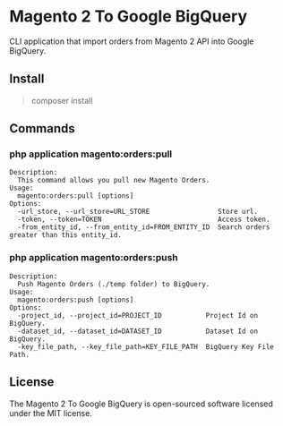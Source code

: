 # Magento 2 To Google BigQuery
CLI application that import orders from Magento 2 API into Google BigQuery.

## Install
> composer install

## Commands

### php application magento:orders:pull
```
Description:
  This command allows you pull new Magento Orders.
Usage:
  magento:orders:pull [options]
Options:
  -url_store, --url_store=URL_STORE                 Store url.
  -token, --token=TOKEN                             Access token.
  -from_entity_id, --from_entity_id=FROM_ENTITY_ID  Search orders greater than this entity_id.
```
### php application magento:orders:push
```
Description:
  Push Magento Orders (./temp folder) to BigQuery.
Usage:
  magento:orders:push [options]
Options:
  -project_id, --project_id=PROJECT_ID           Project Id on BigQuery.
  -dataset_id, --dataset_id=DATASET_ID           Dataset Id on BigQuery.
  -key_file_path, --key_file_path=KEY_FILE_PATH  BigQuery Key File Path.
```

## License
The Magento 2 To Google BigQuery is open-sourced software licensed under the MIT license.
